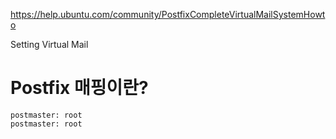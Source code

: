 https://help.ubuntu.com/community/PostfixCompleteVirtualMailSystemHowto

Setting Virtual Mail

# Postfix 매핑이란?

```
postmaster: root
postmaster: root
```

